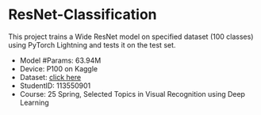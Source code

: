 # ResNet-Classification
This project trains a Wide ResNet model on specified dataset (100 classes) using PyTorch Lightning and tests it on the test set.

- Model \#Params: 63.94M
- Device: P100 on Kaggle
- Dataset: [click here](https://drive.google.com/file/d/1fx4Z6xl5b6r4UFkBrn5l0oPEIagZxQ5u/view?usp=drive_link)
- StudentID: 113550901
- Course: 25 Spring, Selected Topics in Visual Recognition using Deep Learning
